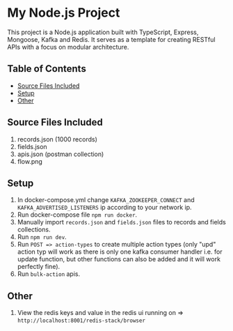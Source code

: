 # My Node.js Project

This project is a Node.js application built with TypeScript, Express, Mongoose, Kafka and Redis. It serves as a template for creating RESTful APIs with a focus on modular architecture.

## Table of Contents

- [Source Files Included](#files-included)
- [Setup](#setup)
- [Other](#other)

## Source Files Included

1. records.json (1000 records)
2. fields.json
3. apis.json (postman collection)
4. flow.png

## Setup

1. In docker-compose.yml change `KAFKA_ZOOKEEPER_CONNECT` and `KAFKA_ADVERTISED_LISTENERS` ip according to your network ip.
2. Run docker-compose file `npm run docker`.
3. Manually import `records.json` and `fields.json` files to records and fields collections.
4. Run `npm run dev`.
5. Run `POST => action-types` to create multiple action types (only "upd" action typ will work as there is only one kafka consumer handler i.e. for update function, but other functions can also be added and it will work perfectly fine).
6. Run `bulk-action` apis.

## Other

1. View the redis keys and value in the redis ui running on => `http://localhost:8001/redis-stack/browser`
